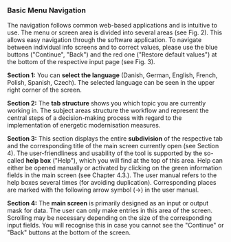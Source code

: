 <script setup>
import ImageCaption from '../components/Imagecaption.vue'
</script>

### Basic Menu Navigation

The navigation follows common web-based applications and is intuitive to use. The menu or screen area is divided into several areas (see Fig. 2). This allows easy navigation through the software application. To navigate between individual info screens and to correct values, please use the blue buttons ("Continue", "Back") and the red one ("Restore default values") at the bottom of the respective input page (see Fig. 3).

<ImageCaption src="/img/basicnav.png" caption="Figure 2: RentalCal Tool"></ImageCaption>

**Section 1:** You can **select the language** (Danish, German, English, French, Polish, Spanish, Czech). The selected language can be seen in the upper right corner of the screen.

**Section 2:** The **tab structure** shows you which topic you are currently working in. The subject areas structure the workflow and represent the central steps of a decision-making process with regard to the implementation of energetic modernisation measures.

**Section 3:** This section displays the entire **subdivision** of the respective tab and the corresponding title of the main screen currently open (see Section 4). The user-friendliness and usability of the tool is supported by the so-called **help box** ("Help"), which you will find at the top of this area. Help can either be opened manually or activated by clicking on the green information fields in the main screen (see Chapter 4.3.). The user manual refers to the help boxes several times (for avoiding duplication). Corresponding places are marked with the following arrow symbol (→) in the user manual.

**Section 4:** The **main screen** is primarily designed as an input or output mask for data. The user can only make entries in this area of the screen. Scrolling may be necessary depending on the size of the corresponding input fields. You will recognise this in case you cannot see the "Continue" or "Back" buttons at the bottom of the screen.
